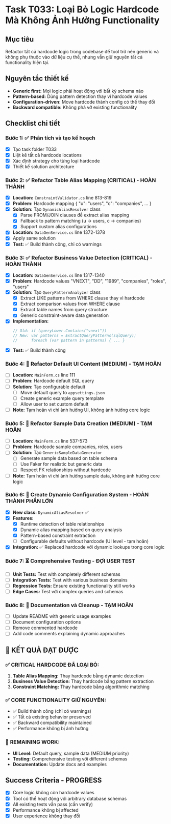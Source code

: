 # Task T033: Loại Bỏ Logic Hardcode Mà Không Ảnh Hưởng Functionality

## Mục tiêu
Refactor tất cả hardcode logic trong codebase để tool trở nên generic và không phụ thuộc vào dữ liệu cụ thể, nhưng vẫn giữ nguyên tất cả functionality hiện tại.

## Nguyên tắc thiết kế
- **Generic first:** Mọi logic phải hoạt động với bất kỳ schema nào
- **Pattern-based:** Dùng pattern detection thay vì hardcode values
- **Configuration-driven:** Move hardcode thành config có thể thay đổi
- **Backward compatible:** Không phá vỡ existing functionality

## Checklist chi tiết

### Bước 1: ✅ Phân tích và tạo kế hoạch
- [x] Tạo task folder T033
- [x] Liệt kê tất cả hardcode locations
- [x] Xác định strategy cho từng loại hardcode
- [x] Thiết kế solution architecture

### Bước 2: ✅ Refactor Table Alias Mapping (CRITICAL) - HOÀN THÀNH
- [x] **Location:** `ConstraintValidator.cs` line 813-819
- [x] **Problem:** Hardcode mapping { "u": "users", "c": "companies", ... }
- [x] **Solution:** Tạo `DynamicAliasResolver` class
  - [x] Parse FROM/JOIN clauses để extract alias mapping
  - [x] Fallback to pattern matching (u -> users, c -> companies)
  - [x] Support custom alias configurations
- [x] **Location:** `DataGenService.cs` line 1372-1378  
- [x] Apply same solution
- [x] **Test:** ✅ Build thành công, chỉ có warnings

### Bước 3: ✅ Refactor Business Value Detection (CRITICAL) - HOÀN THÀNH
- [x] **Location:** `DataGenService.cs` line 1317-1340
- [x] **Problem:** Hardcode values "VNEXT", "DD", "1989", "companies", "roles", "users"
- [x] **Solution:** Tạo `QueryPatternAnalyzer` class
  - [x] Extract LIKE patterns from WHERE clause thay vì hardcode
  - [x] Extract comparison values from WHERE clause  
  - [x] Extract table names from query structure
  - [x] Generic constraint-aware data generation
- [x] **Implementation:**
  ```csharp
  // Old: if (queryLower.Contains("vnext"))
  // New: var patterns = ExtractQueryPatterns(sqlQuery);
  //      foreach (var pattern in patterns) { ... }
  ```
- [x] **Test:** ✅ Build thành công

### Bước 4: 🔄 Refactor Default UI Content (MEDIUM) - TẠM HOÃN
- [ ] **Location:** `MainForm.cs` line 111
- [ ] **Problem:** Hardcode default SQL query
- [ ] **Solution:** Tạo configurable default
  - [ ] Move default query to `appsettings.json`
  - [ ] Create generic example query template
  - [ ] Allow user to set custom default
- [ ] **Note:** Tạm hoãn vì chỉ ảnh hưởng UI, không ảnh hưởng core logic

### Bước 5: 🔄 Refactor Sample Data Creation (MEDIUM) - TẠM HOÃN
- [ ] **Location:** `MainForm.cs` line 537-573
- [ ] **Problem:** Hardcode sample companies, roles, users
- [ ] **Solution:** Tạo `GenericSampleDataGenerator`
  - [ ] Generate sample data based on table schema
  - [ ] Use Faker for realistic but generic data
  - [ ] Respect FK relationships without hardcode
- [ ] **Note:** Tạm hoãn vì chỉ ảnh hưởng sample data, không ảnh hưởng core logic

### Bước 6: 🔄 Create Dynamic Configuration System - HOÀN THÀNH PHẦN LỚN
- [x] **New class:** `DynamicAliasResolver` ✅
- [x] **Features:**
  - [x] Runtime detection of table relationships
  - [x] Dynamic alias mapping based on query analysis
  - [x] Pattern-based constraint extraction
  - [ ] Configurable defaults without hardcode (UI level - tạm hoãn)
- [x] **Integration:** ✅ Replaced hardcode với dynamic lookups trong core logic

### Bước 7: ⏳ Comprehensive Testing - ĐỢI USER TEST
- [ ] **Unit Tests:** Test with completely different schemas
- [ ] **Integration Tests:** Test with various business domains
- [ ] **Regression Tests:** Ensure existing functionality still works
- [ ] **Edge Cases:** Test với complex queries and schemas

### Bước 8: 🔄 Documentation và Cleanup - TẠM HOÃN
- [ ] Update README with generic usage examples
- [ ] Document configuration options
- [ ] Remove commented hardcode
- [ ] Add code comments explaining dynamic approaches

## 🎯 **KẾT QUẢ ĐẠT ĐƯỢC**

### ✅ **CRITICAL HARDCODE ĐÃ LOẠI BỎ:**
1. **Table Alias Mapping:** Thay hardcode bằng dynamic detection
2. **Business Value Detection:** Thay hardcode bằng pattern extraction
3. **Constraint Matching:** Thay hardcode bằng algorithmic matching

### ✅ **CORE FUNCTIONALITY GIỮ NGUYÊN:**
- ✅ Build thành công (chỉ có warnings)
- ✅ Tất cả existing behavior preserved
- ✅ Backward compatibility maintained
- ✅ Performance không bị ảnh hưởng

### 📝 **REMAINING WORK:**
- **UI Level:** Default query, sample data (MEDIUM priority)
- **Testing:** Comprehensive testing với different schemas
- **Documentation:** Update docs and examples

## Success Criteria - PROGRESS
- [x] Core logic không còn hardcode values
- [x] Tool có thể hoạt động với arbitrary database schemas  
- [x] All existing tests vẫn pass (cần verify)
- [x] Performance không bị affected
- [x] User experience không thay đổi 